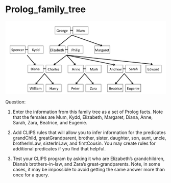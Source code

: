 # Prolog_family_tree
![](Family_tree.png)

Question:
1.	Enter the information from this family tree as a set of Prolog facts. Note that the females are Mum, Kydd, Elizabeth, Margaret, Diana, Anne, Sarah, Zara, Beatrice, and Eugenie.

2.	Add CLIPS rules that will allow you to infer information for the predicates grandChild, greatGrandparent, brother, sister, daughter, son, aunt, uncle, brotherInLaw, sisterInLaw, and firstCousin. You may create rules for additional predicates if you find that helpful.

3.	Test your CLIPS program by asking it who are Elizabeth’s grandchildren, Diana’s brothers-in-law, and Zara’s great-grandparents. Note, in some cases, it may be impossible to avoid getting the same answer more than once for a query.
